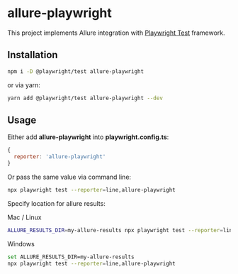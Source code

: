 # allure-playwright

This project implements Allure integration with [Playwright Test](https://playwright.dev) framework.

## Installation

```bash
npm i -D @playwright/test allure-playwright
```
or via yarn:
```bash
yarn add @playwright/test allure-playwright --dev
```

## Usage

Either add **allure-playwright** into **playwright.config.ts**:

```js
{
  reporter: 'allure-playwright'
}
```

Or pass the same value via command line:

```bash
npx playwright test --reporter=line,allure-playwright
```

Specify location for allure results:

Mac / Linux
```bash
ALLURE_RESULTS_DIR=my-allure-results npx playwright test --reporter=line,allure-playwright
```

Windows
```bash
set ALLURE_RESULTS_DIR=my-allure-results
npx playwright test --reporter=line,allure-playwright
```
